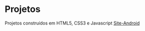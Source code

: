 # Projetos
Projetos construídos em HTML5, CSS3 e Javascript
[Site-Android](https://danilo-vicentin-silva.github.io/Projetos/Site-Android/index.html)
